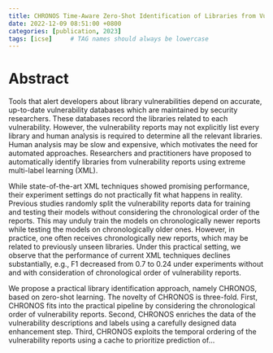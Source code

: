 ```yaml
---
title: CHRONOS Time-Aware Zero-Shot Identification of Libraries from Vulnerability Reports
date: 2022-12-09 08:51:00 +0800
categories: [publication, 2023]
tags: [icse]     # TAG names should always be lowercase
---
```

# Abstract
Tools that alert developers about library vulnerabilities depend on accurate, up-to-date vulnerability databases which are maintained by security researchers. These databases record the libraries related to each vulnerability. However, the vulnerability reports may not explicitly list every library and human analysis is required to determine all the relevant libraries. Human analysis may be slow and expensive, which motivates the need for automated approaches. Researchers and practitioners have proposed to automatically identify libraries from vulnerability reports using extreme multi-label learning (XML).

While state-of-the-art XML techniques showed promising performance, their experiment settings do not practically fit what happens in reality. Previous studies randomly split the vulnerability reports data for training and testing their models without considering the chronological order of the reports. This may unduly train the models on chronologically newer reports while testing the models on chronologically older ones. However, in practice, one often receives chronologically new reports, which may be related to previously unseen libraries. Under this practical setting, we observe that the performance of current XML techniques declines substantially, e.g., F1 decreased from 0.7 to 0.24 under experiments without and with consideration of chronological order of vulnerability reports.

We propose a practical library identification approach, namely CHRONOS, based on zero-shot learning. The novelty of CHRONOS is three-fold. First, CHRONOS fits into the practical pipeline by considering the chronological order of vulnerability reports. Second, CHRONOS enriches the data of the vulnerability descriptions and labels using a carefully designed data enhancement step. Third, CHRONOS exploits the temporal ordering of the vulnerability reports using a cache to prioritize prediction of...